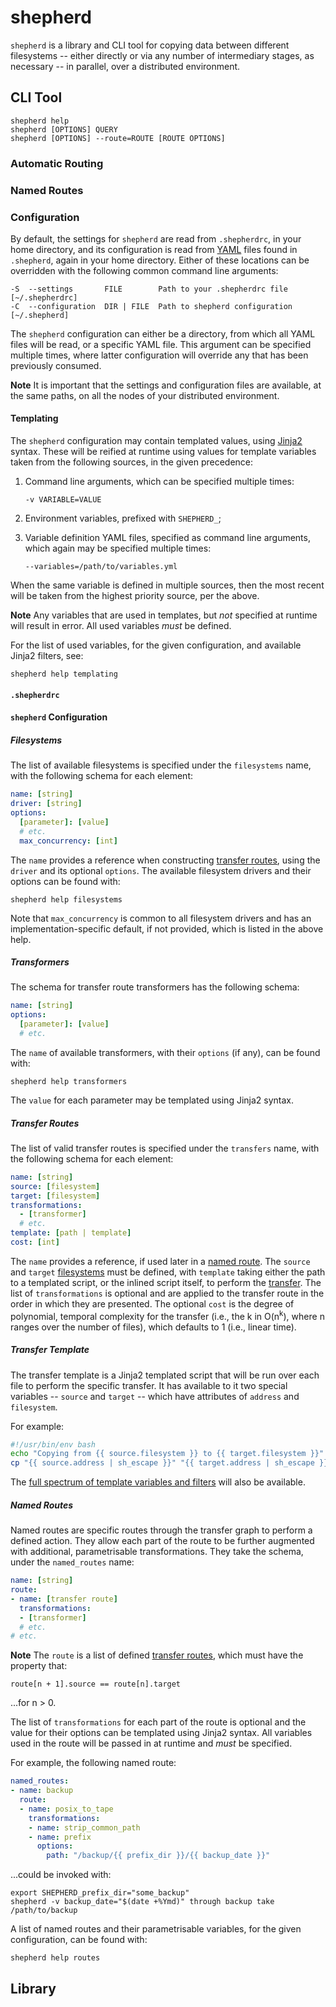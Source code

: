 # shepherd

`shepherd` is a library and CLI tool for copying data between different
filesystems -- either directly or via any number of intermediary stages,
as necessary -- in parallel, over a distributed environment.

## CLI Tool

<!-- TODO -->

    shepherd help
    shepherd [OPTIONS] QUERY
    shepherd [OPTIONS] --route=ROUTE [ROUTE OPTIONS]

### Automatic Routing

<!-- TODO -->

### Named Routes

<!-- TODO -->

### Configuration

By default, the settings for `shepherd` are read from `.shepherdrc`, in
your home directory, and its configuration is read from
[YAML](https://yaml.org/) files found in `.shepherd`, again in your home
directory. Either of these locations can be overridden with the
following common command line arguments:

    -S  --settings       FILE        Path to your .shepherdrc file   [~/.shepherdrc]
    -C  --configuration  DIR | FILE  Path to shepherd configuration  [~/.shepherd]

The `shepherd` configuration can either be a directory, from which all
YAML files will be read, or a specific YAML file. This argument can be
specified multiple times, where latter configuration will override any
that has been previously consumed.

**Note** It is important that the settings and configuration files are
available, at the same paths, on all the nodes of your distributed
environment.

#### Templating

The `shepherd` configuration may contain templated values, using
[Jinja2](https://palletsprojects.com/p/jinja/) syntax. These will be
reified at runtime using values for template variables taken from the
following sources, in the given precedence:

1. Command line arguments, which can be specified multiple times:

       -v VARIABLE=VALUE

2. Environment variables, prefixed with `SHEPHERD_`;

3. Variable definition YAML files, specified as command line arguments,
   which again may be specified multiple times:

       --variables=/path/to/variables.yml

When the same variable is defined in multiple sources, then the most
recent will be taken from the highest priority source, per the above.

**Note** Any variables that are used in templates, but _not_ specified
at runtime will result in error. All used variables _must_ be defined.

For the list of used variables, for the given configuration, and
available Jinja2 filters, see:

    shepherd help templating

#### `.shepherdrc`

<!-- TODO -->

#### `shepherd` Configuration

##### Filesystems

The list of available filesystems is specified under the `filesystems`
name, with the following schema for each element:

```yaml
name: [string]
driver: [string]
options:
  [parameter]: [value]
  # etc.
  max_concurrency: [int]
```

The `name` provides a reference when constructing [transfer
routes](#transfer-routes), using the `driver` and its optional
`options`. The available filesystem drivers and their options can be
found with:

    shepherd help filesystems

Note that `max_concurrency` is common to all filesystem drivers and has
an implementation-specific default, if not provided, which is listed in
the above help.

##### Transformers

The schema for transfer route transformers has the following schema:

```yaml
name: [string]
options:
  [parameter]: [value]
  # etc.
```

The `name` of available transformers, with their `options` (if any),
can be found with:

    shepherd help transformers

The `value` for each parameter may be templated using Jinja2 syntax.

##### Transfer Routes

The list of valid transfer routes is specified under the `transfers`
name, with the following schema for each element:

```yaml
name: [string]
source: [filesystem]
target: [filesystem]
transformations:
  - [transformer]
  # etc.
template: [path | template]
cost: [int]
```

The `name` provides a reference, if used later in a [named
route](#named-routes). The `source` and `target`
[filesystems](#filesystems) must be defined, with `template` taking
either the path to a templated script, or the inlined script itself, to
perform the [transfer](#transfer-template). The list of
`transformations` is optional and are applied to the transfer route in
the order in which they are presented. The optional `cost` is the degree
of polynomial, temporal complexity for the transfer (i.e., the k in
O(n<sup>k</sup>), where n ranges over the number of files), which defaults to 1
(i.e., linear time).

<!-- TODO
A visualisation of the complete transfer graph can be obtained with:

    shepherd help transfers
-->

##### Transfer Template

The transfer template is a Jinja2 templated script that will be run over
each file to perform the specific transfer. It has available to it two
special variables -- `source` and `target` -- which have attributes of
`address` and `filesystem`.

For example:

```bash
#!/usr/bin/env bash
echo "Copying from {{ source.filesystem }} to {{ target.filesystem }}"
cp "{{ source.address | sh_escape }}" "{{ target.address | sh_escape }}"
```

The [full spectrum of template variables and filters](#templating) will
also be available.

##### Named Routes

Named routes are specific routes through the transfer graph to perform a
defined action. They allow each part of the route to be further
augmented with additional, parametrisable transformations. They take the
schema, under the `named_routes` name:

```yaml
name: [string]
route:
- name: [transfer route]
  transformations:
  - [transformer]
  # etc.
# etc.
```

**Note** The `route` is a list of defined [transfer
routes](#transfer-routes), which must have the property that:

    route[n + 1].source == route[n].target

...for n > 0.

The list of `transformations` for each part of the route is optional and
the value for their options can be templated using Jinja2 syntax. All
variables used in the route will be passed in at runtime and _must_ be
specified.

For example, the following named route:

```yaml
named_routes:
- name: backup
  route:
  - name: posix_to_tape
    transformations:
    - name: strip_common_path
    - name: prefix
      options:
        path: "/backup/{{ prefix_dir }}/{{ backup_date }}"
```

...could be invoked with:

    export SHEPHERD_prefix_dir="some_backup"
    shepherd -v backup_date="$(date +%Ymd)" through backup take /path/to/backup

A list of named routes and their parametrisable variables, for the given
configuration, can be found with:

    shepherd help routes

## Library

<!-- TODO Library documentation here... -->
